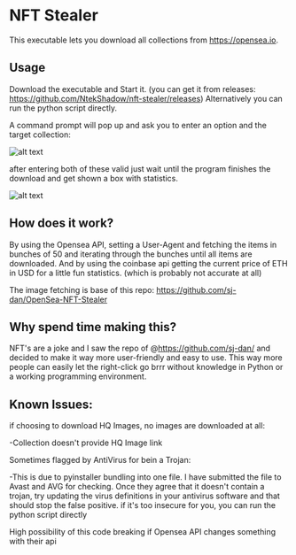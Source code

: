 # NFT Stealer
This executable lets you download all collections from https://opensea.io.

## Usage
Download the executable and Start it. (you can get it from releases: https://github.com/NtekShadow/nft-stealer/releases)
Alternatively you can run the python script directly.

A command prompt will pop up and ask you to enter an option and the target collection:

![alt text](https://github.com/NtekShadow/nft-stealer/blob/master/main/images/nft-stealer-one.png?raw=true)

after entering both of these valid just wait until the program finishes the download and get shown a box with statistics.

![alt text](https://github.com/NtekShadow/nft-stealer/blob/master/main/images/nft-stealer-two.png?raw=true)

## How does it work?
By using the Opensea API, setting a User-Agent and fetching the items in bunches of 50 and iterating through the bunches until all items are downloaded.
And by using the coinbase api getting the current price of ETH in USD for a little fun statistics. (which is probably not accurate at all)

The image fetching is base of this repo: https://github.com/sj-dan/OpenSea-NFT-Stealer

## Why spend time making this?
NFT's are a joke and I saw the repo of @https://github.com/sj-dan/ and decided to make it way more user-friendly and easy to use.
This way more people can easily let the right-click go brrr without knowledge in Python or a working programming environment.

## Known Issues:
  if choosing to download HQ Images, no images are downloaded at all:
  
   -Collection doesn't provide HQ Image link
    
  Sometimes flagged by AntiVirus for bein a Trojan:
  
  -This is due to pyinstaller bundling into one file. I have submitted the file to Avast and AVG for checking. Once they agree that it doesn't contain a trojan, try updating the virus definitions in your antivirus software and that should stop the false positive. if it's too insecure for you, you can run the python script directly
    
  High possibility of this code breaking if Opensea API changes something with their api
